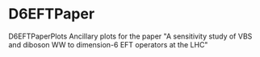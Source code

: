 # D6EFTPaper
D6EFTPaperPlots Ancillary plots for the paper "A sensitivity study of VBS and diboson WW to dimension-6 EFT operators at the LHC"
